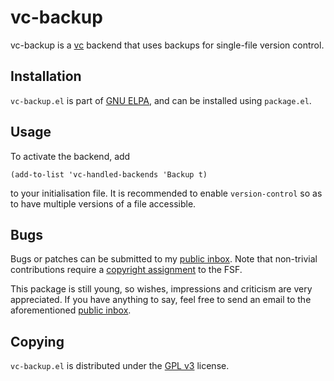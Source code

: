 vc-backup
=========

vc-backup is a [vc][vc] backend that uses backups for single-file
version control.

Installation
------------

`vc-backup.el` is part of [GNU ELPA][elpa], and can be installed using
`package.el`.

Usage
-----

To activate the backend, add

	(add-to-list 'vc-handled-backends 'Backup t)

to your initialisation file. It is recommended to enable
`version-control` so as to have multiple versions of a file
accessible.

Bugs
----

Bugs or patches can be submitted to my [public inbox][mail].  Note
that non-trivial contributions require a [copyright assignment][ca] to
the FSF.

This package is still young, so wishes, impressions and criticism are
very appreciated. If you have anything to say, feel free to send an
email to the aforementioned [public inbox][mail].

Copying
-------

`vc-backup.el` is distributed under the [GPL v3][gpl3] license.

[vc]: https://www.gnu.org/software/emacs/manual/html_node/emacs/Version-Control.html
[elpa]: http://elpa.gnu.org/packages/vc-backup.html
[setup]: http://elpa.gnu.org/packages/setup.html
[mail]: https://lists.sr.ht/~pkal/public-inbox
[ca]: https://www.gnu.org/software/emacs/manual/html_node/emacs/Copyright-Assignment.html#Copyright-Assignment
[gpl3]: https://www.gnu.org/licenses/gpl-3.0.en.html
